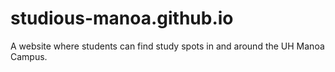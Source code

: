 # studious-manoa.github.io
A website where students can find study spots in and around the UH Manoa Campus.

